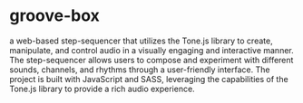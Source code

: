 # groove-box

a web-based step-sequencer that utilizes the Tone.js library to create, manipulate, and control audio in a visually engaging and interactive manner. The step-sequencer allows users to compose and experiment with different sounds, channels, and rhythms through a user-friendly interface. The project is built with JavaScript and SASS, leveraging the capabilities of the Tone.js library to provide a rich audio experience.
